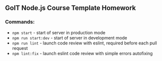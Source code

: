## GoIT Node.js Course Template Homework

### Commands:

- `npm start` - start of server in production mode
- `npm run start:dev` - start of server in development mode
- `npm run lint` - launch code review with eslint, required before each pull request
- `npm lint:fix` - launch eslint code review with simple errors autofixing
